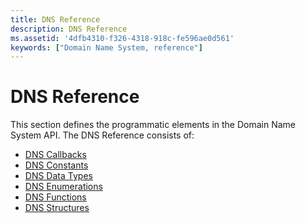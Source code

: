 ```yaml
---
title: DNS Reference
description: DNS Reference
ms.assetid: '4dfb4310-f326-4318-918c-fe596ae0d561'
keywords: ["Domain Name System, reference"]
---
```


# DNS Reference

This section defines the programmatic elements in the Domain Name System API. The DNS Reference consists of:

-   [DNS Callbacks](dns-callbacks.md)
-   [DNS Constants](dns-constants.md)
-   [DNS Data Types](dns-data-types.md)
-   [DNS Enumerations](dns-enumerations.md)
-   [DNS Functions](dns-functions.md)
-   [DNS Structures](dns-structures.md)

 

 




